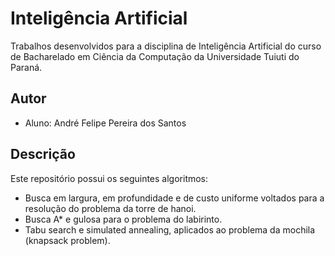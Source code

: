 # Inteligência Artificial

Trabalhos desenvolvidos para a disciplina de Inteligência Artificial do curso
de Bacharelado em Ciência da Computação da Universidade Tuiuti do Paraná.

## Autor

- Aluno: André Felipe Pereira dos Santos

## Descrição

Este repositório possui os seguintes algoritmos:

- Busca em largura, em profundidade e de custo uniforme voltados para a resolução do problema da torre de hanoi.
- Busca A* e gulosa para o problema do labirinto.
- Tabu search e simulated annealing, aplicados ao problema da mochila (knapsack problem).
